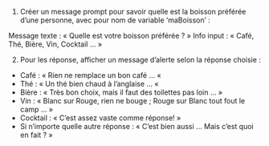1. Créer un message prompt pour savoir quelle est la boisson préférée d’une personne, avec pour nom de variable ‘maBoisson’ :

Message texte : «  Quelle est votre boisson préférée ? »
Info input : « Café, Thé, Bière, Vin, Cocktail …  »

2. Pour les réponse, afficher un message d’alerte selon la réponse choisie :

- Café : « Rien ne remplace un bon café … «  
- Thé : « Un thé bien chaud à l’anglaise … «  
- Bière : « Très bon choix, mais il faut des toilettes pas loin … »
- Vin : « Blanc sur Rouge, rien ne bouge ; Rouge sur Blanc tout fout le camp … »
- Cocktail : « C’est assez vaste comme réponse! »
- Si n’importe quelle autre réponse : «  C’est bien aussi … Mais c’est quoi en fait ? »